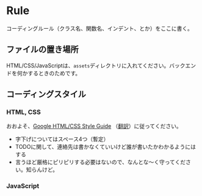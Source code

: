 # Rule
コーディングルール（クラス名、関数名、インデント、とか）をここに書く。

## ファイルの置き場所
HTML/CSS/JavaScriptは、`assets`ディレクトリに入れてください。バックエンドを何かするときのためです。

## コーディングスタイル
### HTML, CSS
おおよそ、[Google HTML/CSS Style Guide](https://google.github.io/styleguide/htmlcssguide.html) （[翻訳](https://qiita.com/tsunogai/items/05b944debbcac35fbc18)）に従ってください。

- 字下げについてはスペース4つ（暫定）
- TODOに関して、連絡先は書かなくていいけど誰が書いたかわかるようにはする
- 言うほど厳格にピリピリする必要はないので、なんとな～く守ってください。知らんけど。

### JavaScript


